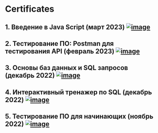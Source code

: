 # Certificates
## 1. Введение в Java Script (март 2023) [![image](https://user-images.githubusercontent.com/110128771/226200077-d087c1d4-abe9-4c62-a50e-3b686b7eeeb9.png)](https://drive.google.com/file/d/14eAPvxKpCdQ-z5KTVzZ9ysjmHy9VrA2F/view?usp=share_link)

## 2. Тестирование ПО: Postman для тестирования API (февраль 2023) [![image](https://user-images.githubusercontent.com/110128771/217039211-9564e3a9-2419-4875-aed5-b765bceda524.png)](https://stepik.org/cert/1936752)

## 3. Основы баз данных и SQL запросов (декабрь 2022) [![image](https://user-images.githubusercontent.com/110128771/217602675-719b25fa-5885-44e0-bf56-9594c4ef8909.png)](https://drive.google.com/file/d/1MTX_HnqjswkfOXJbQ3I6VxIsd1Wk-x8C/view?usp=share_link) 

## 4. Интерактивный тренажер по SQL (декабрь 2022) [![image](https://user-images.githubusercontent.com/110128771/217039211-9564e3a9-2419-4875-aed5-b765bceda524.png)](https://stepik.org/cert/1871051)

## 5. Тестирование ПО для начинающих (ноябрь 2022) [![image](https://user-images.githubusercontent.com/110128771/217039211-9564e3a9-2419-4875-aed5-b765bceda524.png)](https://stepik.org/cert/1781523)
